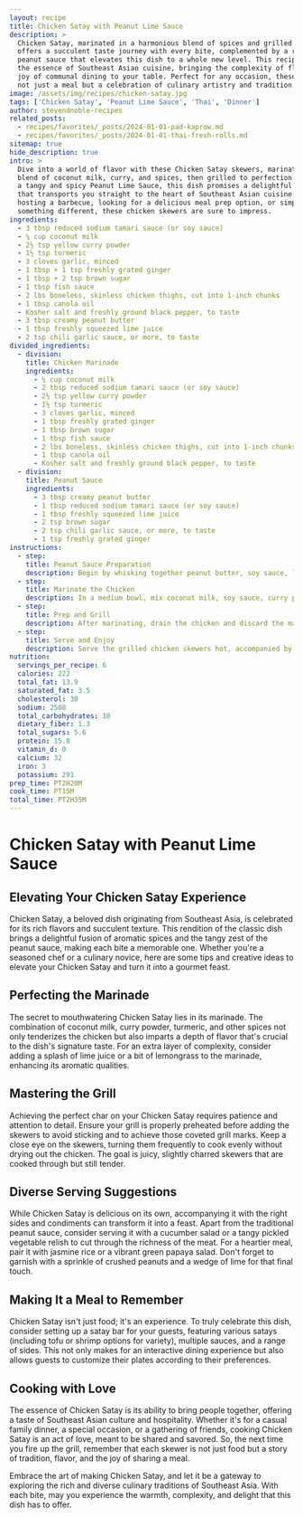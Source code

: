 ```yaml
---
layout: recipe
title: Chicken Satay with Peanut Lime Sauce
description: >
  Chicken Satay, marinated in a harmonious blend of spices and grilled to perfection,
  offers a succulent taste journey with every bite, complemented by a rich, tangy
  peanut sauce that elevates this dish to a whole new level. This recipe encapsulates
  the essence of Southeast Asian cuisine, bringing the complexity of flavors and the
  joy of communal dining to your table. Perfect for any occasion, these skewers are
  not just a meal but a celebration of culinary artistry and tradition.
image: /assets/img/recipes/chicken-satay.jpg
tags: ['Chicken Satay', 'Peanut Lime Sauce', 'Thai', 'Dinner']
author: stevendnoble-recipes
related_posts:
  - recipes/favorites/_posts/2024-01-01-pad-kaprow.md
  - recipes/favorites/_posts/2024-01-01-thai-fresh-rolls.md
sitemap: true
hide_description: true
intro: >
  Dive into a world of flavor with these Chicken Satay skewers, marinated in a vibrant
  blend of coconut milk, curry, and spices, then grilled to perfection. Accompanied by
  a tangy and spicy Peanut Lime Sauce, this dish promises a delightful taste experience
  that transports you straight to the heart of Southeast Asian cuisine. Whether you're
  hosting a barbecue, looking for a delicious meal prep option, or simply craving
  something different, these chicken skewers are sure to impress.
ingredients:
  - 3 tbsp reduced sodium tamari sauce (or soy sauce)
  - ¼ cup coconut milk
  - 2½ tsp yellow curry powder
  - 1½ tsp turmeric
  - 3 cloves garlic, minced
  - 1 tbsp + 1 tsp freshly grated ginger
  - 1 tbsp + 2 tsp brown sugar
  - 1 tbsp fish sauce
  - 2 lbs boneless, skinless chicken thighs, cut into 1-inch chunks
  - 1 tbsp canola oil
  - Kosher salt and freshly ground black pepper, to taste
  - 3 tbsp creamy peanut butter
  - 1 tbsp freshly squeezed lime juice
  - 2 tsp chili garlic sauce, or more, to taste
divided_ingredients:
  - division:
    title: Chicken Marinade
    ingredients:
      - ¼ cup coconut milk
      - 2 tbsp reduced sodium tamari sauce (or soy sauce)
      - 2½ tsp yellow curry powder
      - 1½ tsp turmeric
      - 3 cloves garlic, minced
      - 1 tbsp freshly grated ginger
      - 1 tbsp brown sugar
      - 1 tbsp fish sauce
      - 2 lbs boneless, skinless chicken thighs, cut into 1-inch chunks
      - 1 tbsp canola oil
      - Kosher salt and freshly ground black pepper, to taste
  - division:
    title: Peanut Sauce
    ingredients:
      - 3 tbsp creamy peanut butter
      - 1 tbsp reduced sodium tamari sauce (or soy sauce)
      - 1 tbsp freshly squeezed lime juice
      - 2 tsp brown sugar
      - 2 tsp chili garlic sauce, or more, to taste
      - 1 tsp freshly grated ginger
instructions:
  - step:
    title: Peanut Sauce Preparation
    description: Begin by whisking together peanut butter, soy sauce, lime juice, brown sugar, chili garlic sauce, and ginger in a small bowl. Add 2-3 tbsp of water until you achieve the desired consistency; set aside.
  - step:
    title: Marinate the Chicken
    description: In a medium bowl, mix coconut milk, soy sauce, curry powder, turmeric, garlic, ginger, brown sugar, and fish sauce. Place the chicken in a Ziploc bag or large bowl and pour in the marinade. Let it marinate for 2 hours to overnight in the refrigerator, turning occasionally.
  - step:
    title: Prep and Grill
    description: After marinating, drain the chicken and discard the marinade. Preheat your grill to medium-high heat. Thread the chicken onto skewers, brush with canola oil, and season with salt and pepper. Grill the skewers, turning occasionally, until the chicken reaches an internal temperature of 165°F, about 12-15 minutes.
  - step:
    title: Serve and Enjoy
    description: Serve the grilled chicken skewers hot, accompanied by the prepared peanut sauce for dipping.
nutrition:
  servings_per_recipe: 6
  calories: 222
  total_fat: 13.9
  saturated_fat: 3.5
  cholesterol: 30
  sodium: 2508
  total_carbohydrates: 10
  dietary_fiber: 1.3
  total_sugars: 5.6
  protein: 15.8
  vitamin_d: 0
  calcium: 32
  iron: 3
  potassium: 291
prep_time: PT2H20M
cook_time: PT15M
total_time: PT2H35M
---
```


# Chicken Satay with Peanut Lime Sauce

## Elevating Your Chicken Satay Experience

Chicken Satay, a beloved dish originating from Southeast Asia, is celebrated for its rich flavors and succulent texture. This rendition of the classic dish brings a delightful fusion of aromatic spices and the tangy zest of the peanut sauce, making each bite a memorable one. Whether you're a seasoned chef or a culinary novice, here are some tips and creative ideas to elevate your Chicken Satay and turn it into a gourmet feast.

## Perfecting the Marinade

The secret to mouthwatering Chicken Satay lies in its marinade. The combination of coconut milk, curry powder, turmeric, and other spices not only tenderizes the chicken but also imparts a depth of flavor that's crucial to the dish's signature taste. For an extra layer of complexity, consider adding a splash of lime juice or a bit of lemongrass to the marinade, enhancing its aromatic qualities.

## Mastering the Grill

Achieving the perfect char on your Chicken Satay requires patience and attention to detail. Ensure your grill is properly preheated before adding the skewers to avoid sticking and to achieve those coveted grill marks. Keep a close eye on the skewers, turning them frequently to cook evenly without drying out the chicken. The goal is juicy, slightly charred skewers that are cooked through but still tender.

## Diverse Serving Suggestions

While Chicken Satay is delicious on its own, accompanying it with the right sides and condiments can transform it into a feast. Apart from the traditional peanut sauce, consider serving it with a cucumber salad or a tangy pickled vegetable relish to cut through the richness of the meat. For a heartier meal, pair it with jasmine rice or a vibrant green papaya salad. Don't forget to garnish with a sprinkle of crushed peanuts and a wedge of lime for that final touch.

## Making It a Meal to Remember

Chicken Satay isn't just food; it's an experience. To truly celebrate this dish, consider setting up a satay bar for your guests, featuring various satays (including tofu or shrimp options for variety), multiple sauces, and a range of sides. This not only makes for an interactive dining experience but also allows guests to customize their plates according to their preferences.

## Cooking with Love

The essence of Chicken Satay is its ability to bring people together, offering a taste of Southeast Asian culture and hospitality. Whether it's for a casual family dinner, a special occasion, or a gathering of friends, cooking Chicken Satay is an act of love, meant to be shared and savored. So, the next time you fire up the grill, remember that each skewer is not just food but a story of tradition, flavor, and the joy of sharing a meal.

Embrace the art of making Chicken Satay, and let it be a gateway to exploring the rich and diverse culinary traditions of Southeast Asia. With each bite, may you experience the warmth, complexity, and delight that this dish has to offer.
